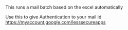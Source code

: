 This runs a mail  batch based on the excel automatically

Use this to give Authentication to your mail id https://myaccount.google.com/lesssecureapps